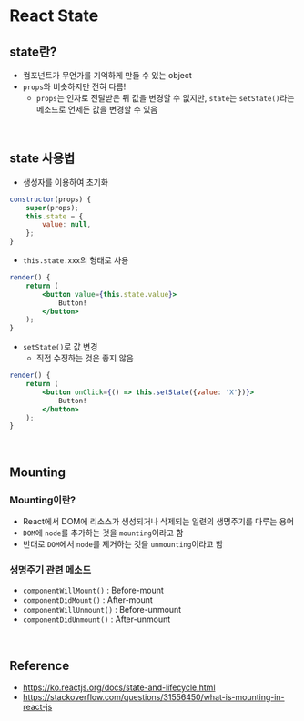 # React State

## state란?
* 컴포넌트가 무언가를 기억하게 만들 수 있는 object
* `props`와 비슷하지만 전혀 다름!
    * `props`는 인자로 전달받은 뒤 값을 변경할 수 없지만, `state`는 `setState()`라는 메소드로 언제든 값을 변경할 수 있음

<br>

## state 사용법
* 생성자를 이용하여 초기화
```jsx
constructor(props) {
    super(props);
    this.state = {
        value: null,
    };
}
```
* `this.state.xxx`의 형태로 사용
```jsx
render() {
    return (
        <button value={this.state.value}>
            Button!
        </button>
    );
}
```
* `setState()`로 값 변경
    * 직접 수정하는 것은 좋지 않음
```jsx
render() {
    return (
        <button onClick={() => this.setState({value: 'X'})}>
            Button!
        </button>
    );
}
```

<br>

## Mounting

### Mounting이란?
* React에서 DOM에 리소스가 생성되거나 삭제되는 일련의 생명주기를 다루는 용어
* `DOM`에 `node`를 추가하는 것을 `mounting`이라고 함
* 반대로 `DOM`에서 `node`를 제거하는 것을 `unmounting`이라고 함

### 생명주기 관련 메소드
* `componentWillMount()` : Before-mount
* `componentDidMount()` : After-mount
* `componentWillUnmount()` : Before-unmount
* `componentDidUnmount()` : After-unmount

<br>

## Reference
* <https://ko.reactjs.org/docs/state-and-lifecycle.html>
* <https://stackoverflow.com/questions/31556450/what-is-mounting-in-react-js>